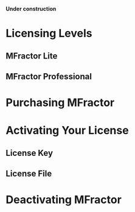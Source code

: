 
**Under construction**

# Licensing Levels

## MFractor Lite

## MFractor Professional

# Purchasing MFractor

# Activating Your License

## License Key

## License File

# Deactivating MFractor

